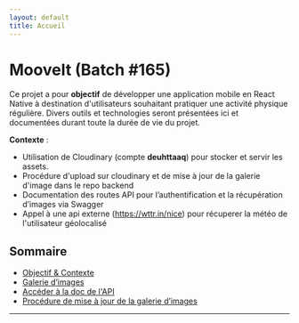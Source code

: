 ```yaml
---
layout: default
title: Accueil
---
```


# MooveIt (Batch #165)

<div class="content-center" markdown="1">

Ce projet a pour **objectif** de développer une application mobile en React Native à destination d'utilisateurs souhaitant pratiquer une activité physique régulière.
Divers outils et technologies seront présentées ici et documentées durant toute la durée de vie du projet.

**Contexte** :

- Utilisation de Cloudinary (compte **deuhttaaq**) pour stocker et servir les assets.
- Procédure d'upload sur cloudinary et de mise à jour de la galerie d'image dans le repo backend
- Documentation des routes API pour l’authentification et la récupération d’images via Swagger
- Appel à une api externe (https://wttr.in/nice) pour récuperer la météo de l'utilisateur géolocalisé

</div>

## Sommaire

- [Objectif & Contexte](#projet-fin-de-batch)
- [Galerie d’images](images-gallery.html)
- [Accéder à la doc de l'API](http://localhost:3000/api-docs)
- [Procédure de mise à jour de la galerie d’images](procedure-galerie.md)

---
